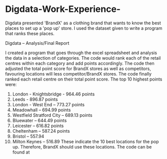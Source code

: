 # Digdata-Work-Experience-
Digdata presented 'BrandX' as a clothing brand that wants to know the best places to set up a 'pop up' store. I used the dataset given to write a program that ranks these places.

Digdata – Analysis/Final Report

I created a program that goes through the excel spreadsheet and analysis the data in a selection of categories. The code would rank each of the retail centres within each category and add points accordingly. The code then adjusted the total point score for BrandX stores as well as competitors, favouring locations will less competitor/BrandX stores. The code finally ranked each retail centre on their total point score. The top 10 highest points were:
1.	London - Knightsbridge - 964.46 points
2.	Leeds - 896.87 points
3.	London - West End – 773.27 points
4.	Meadowhall – 694.99 points 
5.	Westfield Stratford City – 689.13 points 
6.	Bluewater – 644.49 points 
7.	Leicester – 616.82 points 
8.	Cheltenham – 587.24 points
9.	Bristol – 557.94
10.	Milton Keynes – 516.89
These indicate the 10 best locations for the pop up. Therefore, BrandX should use these locations. The code can be found at 
